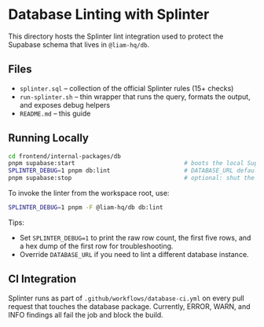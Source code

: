 # Database Linting with Splinter

This directory hosts the Splinter lint integration used to protect the Supabase schema that lives in `@liam-hq/db`.

## Files

- `splinter.sql` – collection of the official Splinter rules (15+ checks)
- `run-splinter.sh` – thin wrapper that runs the query, formats the output, and exposes debug helpers
- `README.md` – this guide

## Running Locally

```bash
cd frontend/internal-packages/db
pnpm supabase:start                               # boots the local Supabase stack
SPLINTER_DEBUG=1 pnpm db:lint                     # DATABASE_URL defaults to the local stack
pnpm supabase:stop                                # optional: shut the stack down afterwards
```

To invoke the linter from the workspace root, use:

```bash
SPLINTER_DEBUG=1 pnpm -F @liam-hq/db db:lint
```

Tips:
- Set `SPLINTER_DEBUG=1` to print the raw row count, the first five rows, and a hex dump of the first row for troubleshooting.
- Override `DATABASE_URL` if you need to lint a different database instance.

## CI Integration

Splinter runs as part of `.github/workflows/database-ci.yml` on every pull request that touches the database package. Currently, ERROR, WARN, and INFO findings all fail the job and block the build.
